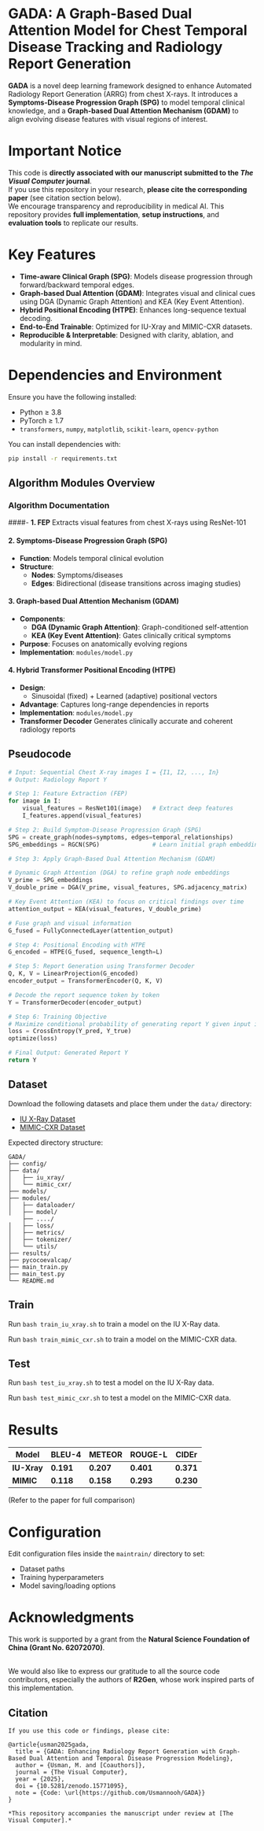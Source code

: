 # GADA: A Graph-Based Dual Attention Model for Chest Temporal Disease Tracking and Radiology Report Generation

**GADA** is a novel deep learning framework designed to enhance Automated Radiology Report Generation (ARRG) from chest X-rays. It introduces a **Symptoms-Disease Progression Graph (SPG)** to model temporal clinical knowledge, and a **Graph-based Dual Attention Mechanism (GDAM)** to align evolving disease features with visual regions of interest.



#  Important Notice

 This code is **directly associated with our manuscript submitted to the _The Visual Computer_ journal**.  
If you use this repository in your research, **please cite the corresponding paper** (see citation section below).  
We encourage transparency and reproducibility in medical AI. This repository provides **full implementation**, **setup instructions**, and **evaluation tools** to replicate our results.



#  Key Features

- **Time-aware Clinical Graph (SPG)**: Models disease progression through forward/backward temporal edges.
- **Graph-based Dual Attention (GDAM)**: Integrates visual and clinical cues using DGA (Dynamic Graph Attention) and KEA (Key Event Attention).
- **Hybrid Positional Encoding (HTPE)**: Enhances long-sequence textual decoding.
- **End-to-End Trainable**: Optimized for IU-Xray and MIMIC-CXR datasets.
- **Reproducible & Interpretable**: Designed with clarity, ablation, and modularity in mind.



#  Dependencies and Environment

Ensure you have the following installed:

- Python ≥ 3.8  
- PyTorch ≥ 1.7  
- `transformers`, `numpy`, `matplotlib`, `scikit-learn`, `opencv-python`

You can install dependencies with:

```bash
pip install -r requirements.txt
```
##  Algorithm Modules Overview

### **Algorithm Documentation**  
####- **1. FEP**                 Extracts visual features from chest X-rays using ResNet-101 
#### **2. Symptoms-Disease Progression Graph (SPG)**  
- **Function**: Models temporal clinical evolution  
- **Structure**:  
  - **Nodes**: Symptoms/diseases  
  - **Edges**: Bidirectional (disease transitions across imaging studies)  
  

#### **3. Graph-based Dual Attention Mechanism (GDAM)**  
- **Components**:  
  - **DGA (Dynamic Graph Attention)**: Graph-conditioned self-attention  
  - **KEA (Key Event Attention)**: Gates clinically critical symptoms  
- **Purpose**: Focuses on anatomically evolving regions  
- **Implementation**: `modules/model.py`  

#### **4. Hybrid Transformer Positional Encoding (HTPE)**  
- **Design**:  
  - Sinusoidal (fixed) + Learned (adaptive) positional vectors  
- **Advantage**: Captures long-range dependencies in reports  
- **Implementation**: `modules/model.py`  
- **Transformer Decoder**  Generates clinically accurate and coherent radiology reports 

## Pseudocode
```python
# Input: Sequential Chest X-ray images I = {I1, I2, ..., In}
# Output: Radiology Report Y

# Step 1: Feature Extraction (FEP)
for image in I:
    visual_features = ResNet101(image)   # Extract deep features
    I_features.append(visual_features)

# Step 2: Build Symptom-Disease Progression Graph (SPG)
SPG = create_graph(nodes=symptoms, edges=temporal_relationships)
SPG_embeddings = RGCN(SPG)               # Learn initial graph embeddings

# Step 3: Apply Graph-Based Dual Attention Mechanism (GDAM)

# Dynamic Graph Attention (DGA) to refine graph node embeddings
V_prime = SPG_embeddings
V_double_prime = DGA(V_prime, visual_features, SPG.adjacency_matrix)

# Key Event Attention (KEA) to focus on critical findings over time
attention_output = KEA(visual_features, V_double_prime)

# Fuse graph and visual information
G_fused = FullyConnectedLayer(attention_output)

# Step 4: Positional Encoding with HTPE
G_encoded = HTPE(G_fused, sequence_length=L)

# Step 5: Report Generation using Transformer Decoder
Q, K, V = LinearProjection(G_encoded)
encoder_output = TransformerEncoder(Q, K, V)

# Decode the report sequence token by token
Y = TransformerDecoder(encoder_output)

# Step 6: Training Objective
# Maximize conditional probability of generating report Y given input images and SPG
loss = CrossEntropy(Y_pred, Y_true)
optimize(loss)

# Final Output: Generated Report Y
return Y
```

 ##  Dataset

Download the following datasets and place them under the `data/` directory:

* [IU X-Ray Dataset](https://iuhealth.org/find-medical-services/x-rays)
* [MIMIC-CXR Dataset](https://physionet.org/content/mimic-cxr-jpg/2.0.0/)

Expected directory structure:

```
GADA/
├── config/
├── data/
│   ├── iu_xray/
│   └── mimic_cxr/
├── models/
├── modules/
│   ├── dataloader/
│   ├── model/
    ├── ..../
│   ├── loss/
│   ├── metrics/
│   ├── tokenizer/
│   └── utils/
├── results/
├── pycocoevalcap/
├── main_train.py
├── main_test.py
└── README.md
```
## Train

Run `bash train_iu_xray.sh` to train a model on the IU X-Ray data.

Run `bash train_mimic_cxr.sh` to train a model on the MIMIC-CXR data.

## Test

Run `bash test_iu_xray.sh` to test a model on the IU X-Ray data.

Run `bash test_mimic_cxr.sh` to test a model on the MIMIC-CXR data.


# Results
| Model    | BLEU-4    | METEOR    | ROUGE-L   | CIDEr     |
| -------- | --------- | --------- | --------- | --------- |
| **IU-Xray** | **0.191** | **0.207** | **0.401** | **0.371** |
| **MIMIC** | **0.118** | **0.158** | **0.293** | **0.230** |

(Refer to the paper for full comparison)
#  Configuration

Edit configuration files inside the `maintrain/` directory to set:

* Dataset paths
* Training hyperparameters
* Model saving/loading options

# Acknowledgments

This work is supported by a grant from the **Natural Science Foundation of China (Grant No. 62072070)**.  <br><br>

We would also like to express our gratitude to all the source code contributors, especially the authors of **R2Gen**, whose work inspired parts of this implementation.


## Citation 
```
If you use this code or findings, please cite:  

@article{usman2025gada,  
  title = {GADA: Enhancing Radiology Report Generation with Graph-Based Dual Attention and Temporal Disease Progression Modeling},  
  author = {Usman, M. and [Coauthors]},  
  journal = {The Visual Computer},  
  year = {2025},  
  doi = {10.5281/zenodo.15771095},  
  note = {Code: \url{https://github.com/Usmannooh/GADA}}  
}  

*This repository accompanies the manuscript under review at [The Visual Computer].*  

```


